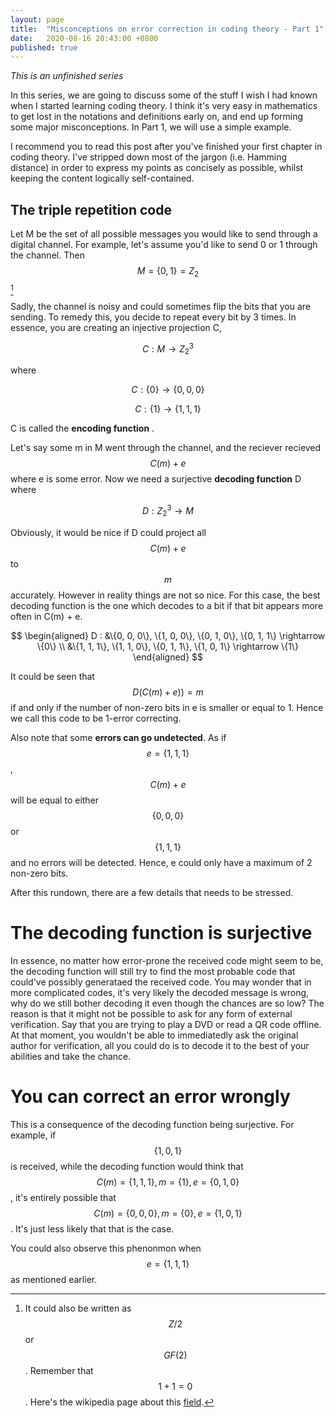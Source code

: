 ```yaml
---
layout: page
title:  "Misconceptions on error correction in coding theory - Part 1"
date:   2020-08-16 20:43:00 +0800
published: true
---
```


_This is an unfinished series_ 

In this series, we are going to discuss some of the stuff I wish I had known when  I started learning coding theory. I think it's very easy in mathematics to get lost in the notations and definitions early on, and end up forming some major misconceptions. In Part 1, we will use a simple example.

I recommend you to read this post after you've finished your first chapter in coding theory. I've stripped down most of the jargon (i.e. Hamming distance) in order to express my points as concisely as possible, whilst keeping the content logically self-contained.

## The triple repetition code

Let M be the set of all possible messages you would like to send through a digital channel. For example, let's assume you'd like to send 0 or 1 through the channel. Then $$M = \{0, 1\} = Z_2$$ [^Z_2]

Sadly, the channel is noisy and could sometimes flip the bits that you are sending. To remedy this, you decide to repeat every bit by 3 times. In essence, you are creating an injective projection C, 

$$ C : M \rightarrow Z_2^3 $$

where

$$ C : \{0\} \rightarrow \{0, 0, 0\} $$

$$ C : \{1\} \rightarrow \{1, 1, 1\} $$

C is called the **encoding function** . 

Let's say some m in M went through the channel, and the reciever recieved $$C(m) + e$$ where e is some error. Now we need a surjective **decoding function** D where 

$$ D : Z_2^3 \rightarrow M$$

Obviously, it would be nice if D could project all $$C(m) + e$$ to $$m$$ accurately. However in reality things are not so nice. For this case, the best decoding function is the one which decodes to a bit if that bit appears more often in C(m) + e. 

$$ 
\begin{aligned} 
D : &\{0, 0, 0\}, \{1, 0, 0\}, \{0, 1, 0\}, \{0, 1, 1\} \rightarrow \{0\} \\ 
&\{1, 1, 1\}, \{1, 1, 0\}, \{0, 1, 1\}, \{1, 0, 1\} \rightarrow \{1\}  
\end{aligned}
$$

It could be seen that $$ D(C(m)+e)) = m$$ if and only if the number of non-zero bits in e is smaller or equal to 1. Hence we call this code to be 1-error correcting.

Also note that some **errors can go undetected**. As if $$e = \{1, 1, 1\} $$, $$C(m) + e$$ will be equal to either $$\{0, 0, 0\}$$ or $$\{1, 1, 1\}$$ and no errors will be detected. Hence, e could only have a maximum of 2 non-zero bits.

After this rundown, there are a few details that needs to be stressed.

# The decoding function is surjective

In essence, no matter how error-prone the received code might seem to be, the decoding function will still try to find the most probable code that could've possibly generataed the received code. You may wonder that in more complicated codes, it's very likely the decoded message is wrong, why do we still bother decoding it even though the chances are so low? The reason is that it might not be possible to ask for any form of external verification. Say that you are trying to play a DVD or read a QR code offline. At that moment, you wouldn't be able to immediatedly ask the original author for verification, all you could do is to decode it to the best of your abilities and take the chance.

# You can correct an error wrongly

This is a consequence of the decoding function being surjective. For example, if $$\{1, 0, 1\}$$ is received, while the decoding function would think that $$C(m) = \{1, 1, 1\}, m = \{1\},  e = \{0, 1, 0\}$$, it's entirely possible that $$C(m) = \{0, 0, 0\}, m = \{0\},  e = \{1, 0, 1\} $$. It's just less likely that that is the case.

You could also observe this phenonmon when $$e = \{1, 1, 1\}$$ as mentioned earlier.


[^Z_2]: It could also be written as $$Z/2$$ or $$GF(2)$$. Remember that $$1 + 1 = 0$$. Here's the wikipedia page about this [field](https://en.wikipedia.org/wiki/GF(2)).

